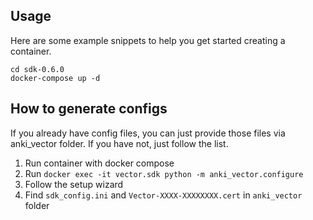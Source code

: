 ## Usage

Here are some example snippets to help you get started creating a container.

```
cd sdk-0.6.0
docker-compose up -d
```

## How to generate configs

If you already have config files, you can just provide those files via anki_vector folder. 
If you have not, just follow the list.

1. Run container with docker compose
2. Run `docker exec -it vector.sdk python -m anki_vector.configure`
3. Follow the setup wizard
4. Find `sdk_config.ini` and `Vector-XXXX-XXXXXXXX.cert` in `anki_vector` folder

